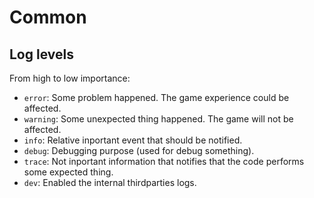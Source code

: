# Common

## Log levels
From high to low importance:

- `error`: Some problem happened. The game experience could be affected.
- `warning`: Some unexpected thing happened. The game will not be affected.
- `info`: Relative inportant event that should be notified.
- `debug`: Debugging purpose (used for debug something).
- `trace`: Not inportant information that notifies that the code performs some expected thing.
- `dev`: Enabled the internal thirdparties logs.

